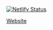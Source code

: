 [![Netlify Status](https://api.netlify.com/api/v1/badges/b7795fcf-e098-4f2f-a7ad-c9ee1cae71db/deploy-status)](https://app.netlify.com/sites/xizot-todo/deploys)

[Website](https://xz-todo.netlify.app/)
